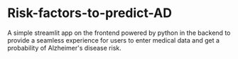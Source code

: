 # Risk-factors-to-predict-AD
A simple streamlit app on the frontend powered by python in the backend to provide a seamless experience for users to enter medical data and get a probability of Alzheimer's disease risk.
